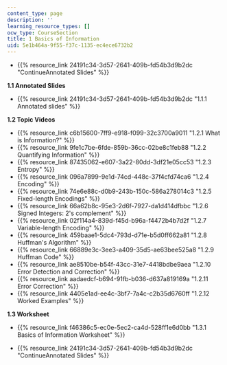 ```yaml
---
content_type: page
description: ''
learning_resource_types: []
ocw_type: CourseSection
title: 1 Basics of Information
uid: 5e1b464a-9f55-f37c-1135-ec4ece6732b2
---
```


*   {{% resource_link 24191c34-3d57-2641-409b-fd54b3d9b2dc "ContinueAnnotated Slides" %}}

**1.1 Annotated Slides**

*   {{% resource_link 24191c34-3d57-2641-409b-fd54b3d9b2dc "1.1.1 Annotated slides" %}}

**1.2 Topic Videos**

*   {{% resource_link c6b15600-7ff9-e918-f099-32c3700a9011 "1.2.1 What is Information?" %}}
*   {{% resource_link 9fe1c7be-6fde-859b-36cc-02be8c1feb88 "1.2.2 Quantifying Information" %}}
*   {{% resource_link 87435062-e607-3a22-80dd-3df21e05cc53 "1.2.3 Entropy" %}}
*   {{% resource_link 096a7899-9e1d-74cd-448c-37f4cfd74ca6 "1.2.4 Encoding" %}}
*   {{% resource_link 74e6e88c-d0b9-243b-150c-586a278014c3 "1.2.5 Fixed-length Encodings" %}}
*   {{% resource_link 66a62b8c-95e3-2d6f-7927-da1d414dfbbc "1.2.6 Signed Integers: 2's complement" %}}
*   {{% resource_link 02f114a4-839d-f45d-b96a-f4472b4b7d2f "1.2.7 Variable-length Encoding" %}}
*   {{% resource_link 459baae1-5dc4-793d-d71e-b5d0ff662a81 "1.2.8 Huffman's Algorithm" %}}
*   {{% resource_link 66889e3c-3ee3-a409-35d5-ae63bee525a8 "1.2.9 Huffman Code" %}}
*   {{% resource_link ae8510be-b54f-43cc-31e7-4418bdbe9aea "1.2.10 Error Detection and Correction" %}}
*   {{% resource_link aadaedcf-b694-91fb-b036-d637a819169a "1.2.11 Error Correction" %}}
*   {{% resource_link 4405e1ad-ee4c-3bf7-7a4c-c2b35d6760ff "1.2.12 Worked Examples" %}}

**1.3 Worksheet**

*   {{% resource_link f46386c5-ec0e-5ec2-ca4d-528ff1e6d0bb "1.3.1 Basics of Information Worksheet" %}}

*   {{% resource_link 24191c34-3d57-2641-409b-fd54b3d9b2dc "ContinueAnnotated Slides" %}}